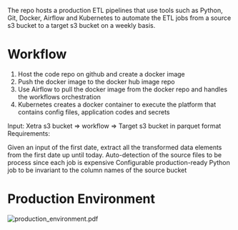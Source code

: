 The repo hosts a production ETL pipelines that use tools such as Python, Git, Docker, Airflow and 
Kubernetes to automate the ETL jobs from a source s3 bucket to a target s3 bucket on a 
weekly basis. 


# Workflow
1. Host the code repo on github and create a docker image
2. Push the docker image to the docker hub image repo
3. Use Airflow to pull the docker image from the docker repo and handles the workflows orchestration
4. Kubernetes creates a docker container to execute the platform that contains config files, application codes and secrets

Input: Xetra s3 bucket => workflow => Target s3 bucket in parquet format
Requirements: 

Given an input of the first date, extract all the transformed data elements from the first date up until today.
Auto-detection of the source files to be process since each job is expensive
Configurable production-ready Python job to be invariant to the column names of the source bucket 

# Production Environment
![production_environment.pdf](https://github.com/kaleynguyen/xetra/files/7722730/production_environment.png)